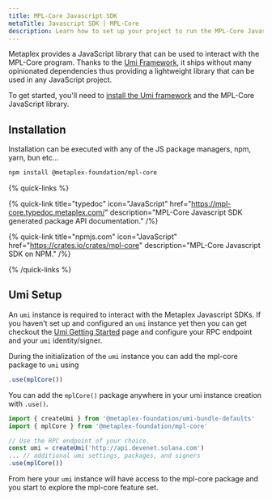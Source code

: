 ```yaml
---
title: MPL-Core Javascript SDK
metaTitle: Javascript SDK | MPL-Core
description: Learn how to set up your project to run the MPL-Core Javascript SDK.
---
```


Metaplex provides a JavaScript library that can be used to interact with the MPL-Core program. Thanks to the [Umi Framework](/umi), it ships without many opinionated dependencies thus providing a lightweight library that can be used in any JavaScript project.

To get started, you'll need to [install the Umi framework](/umi/getting-started) and the MPL-Core JavaScript library.

## Installation

Installation can be executed with any of the JS package managers, npm, yarn, bun etc...

```sh
npm install @metaplex-foundation/mpl-core
```

{% quick-links %}

{% quick-link title="typedoc" icon="JavaScript" href="https://mpl-core.typedoc.metaplex.com/" description="MPL-Core Javascript SDK generated package API documentation." /%}

{% quick-link title="npmjs.com" icon="JavaScript" href="https://crates.io/crates/mpl-core" description="MPL-Core Javascript SDK on NPM." /%}

{% /quick-links %}

## Umi Setup

An `umi` instance is required to interact with the Metaplex Javascript SDKs. If you haven't set up and configured an `umi` instance yet then you can get checkout the [Umi Getting Started](/umi/getting-started) page and configure your RPC endpoint and your `umi` identity/signer.

During the initialization of the `umi` instance you can add the mpl-core package to `umi` using

```js
.use(mplCore())
```

You can add the `mplCore()` package anywhere in your umi instance creation with `.use()`.

```ts
import { createUmi } from '@metaplex-foundation/umi-bundle-defaults'
import { mplCore } from '@metaplex-foundation/mpl-core'

// Use the RPC endpoint of your choice.
const umi = createUmi('http://api.devenet.solana.com')
... // additional umi settings, packages, and signers
.use(mplCore())
```

From here your `umi` instance will have access to the mpl-core package and you start to explore the mpl-core feature set.
